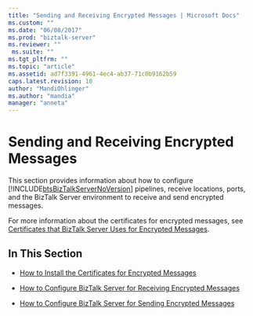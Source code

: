 ```yaml
---
title: "Sending and Receiving Encrypted Messages | Microsoft Docs"
ms.custom: ""
ms.date: "06/08/2017"
ms.prod: "biztalk-server"
ms.reviewer: ""
 ms.suite: ""
ms.tgt_pltfrm: ""
ms.topic: "article"
ms.assetid: ad7f3391-4961-4ec4-ab37-71c0b9162b59
caps.latest.revision: 10
author: "MandiOhlinger"
ms.author: "mandia"
manager: "anneta"
---
```

# Sending and Receiving Encrypted Messages
This section provides information about how to configure [!INCLUDE[btsBizTalkServerNoVersion](../includes/btsbiztalkservernoversion-md.md)] pipelines, receive locations, ports, and the BizTalk Server environment to receive and send encrypted messages.  
  
 For more information about the certificates for encrypted messages, see [Certificates that BizTalk Server Uses for Encrypted Messages](../core/certificates-that-biztalk-server-uses-for-encrypted-messages.md).  
  
## In This Section  
  
-   [How to Install the Certificates for Encrypted Messages](../core/how-to-install-the-certificates-for-encrypted-messages.md)  
  
-   [How to Configure BizTalk Server for Receiving Encrypted Messages](../core/how-to-configure-biztalk-server-for-receiving-encrypted-messages.md)  
  
-   [How to Configure BizTalk Server for Sending Encrypted Messages](../core/how-to-configure-biztalk-server-for-sending-encrypted-messages.md)